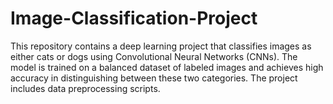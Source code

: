 # Image-Classification-Project
This repository contains a deep learning project that classifies images as either cats or dogs using Convolutional Neural Networks (CNNs). The model is trained on a balanced dataset of labeled images and achieves high accuracy in distinguishing between these two categories. The project includes data preprocessing scripts.
